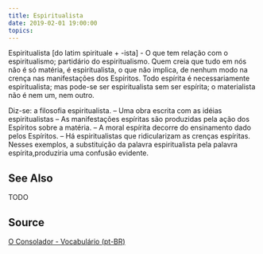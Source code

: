```yaml
---
title: Espiritualista
date: 2019-02-01 19:00:00
topics:
---
```


Espiritualista [do latim spirituale + -ista] - O que tem relação com o espiritualismo; partidário do espiritualismo. Quem creia que tudo em nós não é só matéria, é espiritualista, o que não implica, de nenhum modo na crença nas manifestações dos Espíritos. Todo espírita é necessariamente espiritualista; mas pode-se ser espiritualista sem ser espírita; o materialista não é nem um, nem outro.

Diz-se: a filosofia espiritualista. – Uma obra escrita com as idéias espiritualistas – As manifestações espíritas são produzidas pela ação dos Espíritos sobre a matéria. – A moral espírita decorre do ensinamento dado pelos Espíritos. – Há espiritualistas que ridicularizam as crenças espíritas. Nesses exemplos, a substituição da palavra espiritualista pela palavra espírita,produziria uma confusão evidente. 

## See Also
TODO

## Source
[O Consolador - Vocabulário (pt-BR)](http://www.oconsolador.com.br/linkfixo/vocabulario/principal.html)


